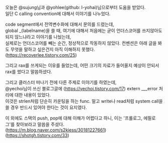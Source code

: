 오늘은 @sujung님과 @yohlee(github: l-yohai)님으로부터 도움을 받았다.  
일단 C calling convention에 대해서 이야기를 나누었다.  

code segment에서 전역변수화에 대해서 문의를 드렸는데,  
global _(labelname)을 쓸 때, 여기에 대해서 처음에는 굳이 언더스코어를 쓰지않아도 되지 않느냐라고 이야기를 나눴는데,  
실제로는 언더스코어를 빼는 순간, 정상적으로 작동하지 않았다. 컨벤션은 아래 글을 봐도 무엇을 말하고 싶은건지 아직 이해하지 못했다.  
(https://recoverlee.tistory.com/25)  

그리고 rax를 쓰게되는 이유를 들었는데, 어떤 크기의 자료가 들어올지 예상이 안되서 rax를 썼다고 말씀하셨다.  

그리고 클러스터 떠나기 전에 다른 주제로 이야기를 하였는데,  
@yechoi님이 쓰신 블로그글에 (https://yechoi.tistory.com/17) extern ___error 처리에 대한 내용이 있었다.  
이것은 strlen처럼 단순히 카운팅을 하는 func. 말고 write나 read처럼 system call을 쓸 경우 반드시 있어야 한다는 것이 요지였다.  

이 외에도 스택의 push, pop에 대해 이해가 어렵다고 하니, 이는 '프롤로그, 에필로그'를 찾아보라고 말씀을 주셨다.  
(https://m.blog.naver.com/s2kiess/30181227661)  
(https://shotgh.tistory.com/33)  

